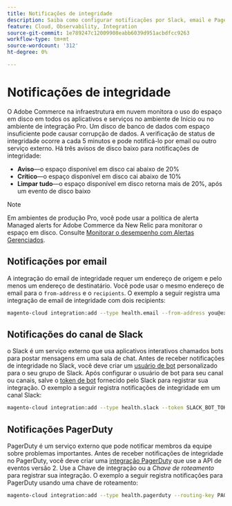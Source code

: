 ```yaml
---
title: Notificações de integridade
description: Saiba como configurar notificações por Slack, email e PagerDuty para o uso do espaço em disco no seu projeto Adobe Commerce na infraestrutura em nuvem.
feature: Cloud, Observability, Integration
source-git-commit: 1e789247c12009908eabb6039d951acbdfcc9263
workflow-type: tm+mt
source-wordcount: '312'
ht-degree: 0%

---
```


# Notificações de integridade

O Adobe Commerce na infraestrutura em nuvem monitora o uso do espaço em disco em todos os aplicativos e serviços no ambiente de Início ou no ambiente de integração Pro. Um disco de banco de dados com espaço insuficiente pode causar corrupção de dados. A verificação de status de integridade ocorre a cada 5 minutos e pode notificá-lo por email ou outro serviço externo. Há três avisos de disco baixo para notificações de integridade:

- **Aviso**—o espaço disponível em disco cai abaixo de 20%
- **Crítico**—o espaço disponível em disco cai abaixo de 10%
- **Limpar tudo**—o espaço disponível em disco retorna mais de 20%, após um evento de disco baixo

>[!NOTE]
>
>Em ambientes de produção Pro, você pode usar a política de alerta Managed alerts for Adobe Commerce da New Relic para monitorar o espaço em disco. Consulte [Monitorar o desempenho com Alertas Gerenciados](../monitor/investigate-performance.md#monitor-performance-with-managed-alerts).

## Notificações por email

A integração do email de integridade requer um endereço de origem e pelo menos um endereço de destinatário. Você pode usar o mesmo endereço de email para o `from-address` e o `recipients`. O exemplo a seguir registra uma integração de email de integridade com dois recipients:

```bash
magento-cloud integration:add --type health.email --from-address you@example.com --recipients them@example.com --recipients others@example.com
```

## Notificações do canal de Slack

o Slack é um serviço externo que usa aplicativos interativos chamados bots para postar mensagens em uma sala de chat. Antes de receber notificações de integridade no Slack, você deve criar um [usuário de bot](https://api.slack.com/bot-users) personalizado para o seu grupo de Slack. Após configurar o usuário de bot para seu canal ou canais, salve o [token de bot](https://api.slack.com/docs/token-types#bot) fornecido pelo Slack para registrar sua integração. O exemplo a seguir registra notificações de integridade em um canal Slack:

```bash
magento-cloud integration:add --type health.slack --token SLACK_BOT_TOKEN --channel '#slack-channel-name'
```

## Notificações PagerDuty

PagerDuty é um serviço externo que pode notificar membros da equipe sobre problemas importantes. Antes de receber notificações de integridade no PagerDuty, você deve criar uma [integração PagerDuty](https://developer.pagerduty.com/v2/docs/integrating) que use a API de eventos versão 2. Use a Chave de integração ou a _Chave de roteamento_ para registrar sua integração. O exemplo a seguir registra notificações para PagerDuty usando uma chave de roteamento:

```bash
magento-cloud integration:add --type health.pagerduty --routing-key PAGERDUTY_ROUTING_KEY
```
